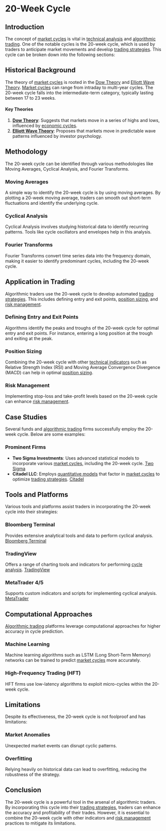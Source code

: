 # 20-Week Cycle

## Introduction

The concept of [market cycles](../m/market_cycles.md) is vital in [technical analysis](../t/technical_analysis.md) and [algorithmic trading](../a/algorithmic_trading.md). One of the notable cycles is the 20-week cycle, which is used by traders to anticipate market movements and develop [trading strategies](../t/trading_strategies.md). This cycle can be broken down into the following sections:

## Historical Background

The theory of [market cycles](../m/market_cycles.md) is rooted in the [Dow Theory](../d/dow_theory.md) and [Elliott Wave Theory](../e/elliott_wave_theory.md). [Market cycles](../m/market_cycles.md) can range from intraday to multi-year cycles. The 20-week cycle falls into the intermediate-term category, typically lasting between 17 to 23 weeks.

#### Key Theories
1. **[Dow Theory](../d/dow_theory.md)**: Suggests that markets move in a series of highs and lows, influenced by [economic cycles](../e/economic_cycles.md).
2. **[Elliott Wave Theory](../e/elliott_wave_theory.md)**: Proposes that markets move in predictable wave patterns influenced by investor psychology.

## Methodology
The 20-week cycle can be identified through various methodologies like Moving Averages, Cyclical Analysis, and Fourier Transforms.

### Moving Averages
A simple way to identify the 20-week cycle is by using moving averages. By plotting a 20-week moving average, traders can smooth out short-term fluctuations and identify the underlying cycle.

### Cyclical Analysis
Cyclical Analysis involves studying historical data to identify recurring patterns. Tools like cycle oscillators and envelopes help in this analysis.

### Fourier Transforms
Fourier Transforms convert time series data into the frequency domain, making it easier to identify predominant cycles, including the 20-week cycle.

## Application in Trading
Algorithmic traders use the 20-week cycle to develop automated [trading strategies](../t/trading_strategies.md). This includes defining entry and exit points, [position sizing](../p/position_sizing.md), and [risk management](../r/risk_management.md).

### Defining Entry and Exit Points
Algorithms identify the peaks and troughs of the 20-week cycle for optimal entry and exit points. For instance, entering a long position at the trough and exiting at the peak.

### Position Sizing
Combining the 20-week cycle with other [technical indicators](../t/technical_indicators.md) such as Relative Strength Index (RSI) and Moving Average Convergence Divergence (MACD) can help in optimal [position sizing](../p/position_sizing.md).

### Risk Management
Implementing stop-loss and take-profit levels based on the 20-week cycle can enhance [risk management](../r/risk_management.md).

## Case Studies
Several funds and [algorithmic trading](../a/algorithmic_trading.md) firms successfully employ the 20-week cycle. Below are some examples:

### Prominent Firms
- **Two Sigma Investments**: Uses advanced statistical models to incorporate various [market cycles](../m/market_cycles.md), including the 20-week cycle. [Two Sigma](https://www.twosigma.com)
- **Citadel LLC**: Employs [quantitative models](../q/quantitative_models.md) that factor in [market cycles](../m/market_cycles.md) to optimize [trading strategies](../t/trading_strategies.md). [Citadel](https://www.citadel.com)

## Tools and Platforms
Various tools and platforms assist traders in incorporating the 20-week cycle into their strategies:

### Bloomberg Terminal
Provides extensive analytical tools and data to perform cyclical analysis. [Bloomberg Terminal](https://www.bloomberg.com/professional/solution/bloomberg-terminal/)

### TradingView
Offers a range of charting tools and indicators for performing [cycle analysis](../c/cycle_analysis.md). [TradingView](https://www.tradingview.com)

### MetaTrader 4/5
Supports custom indicators and scripts for implementing cyclical analysis. [MetaTrader](https://www.metatrader4.com)

## Computational Approaches
[Algorithmic trading](../a/algorithmic_trading.md) platforms leverage computational approaches for higher accuracy in cycle prediction.

### Machine Learning
Machine learning algorithms such as LSTM (Long Short-Term Memory) networks can be trained to predict [market cycles](../m/market_cycles.md) more accurately.

### High-Frequency Trading (HFT)
HFT firms use low-latency algorithms to exploit micro-cycles within the 20-week cycle.

## Limitations
Despite its effectiveness, the 20-week cycle is not foolproof and has limitations:

### Market Anomalies
Unexpected market events can disrupt cyclic patterns.

### Overfitting
Relying heavily on historical data can lead to overfitting, reducing the robustness of the strategy.

## Conclusion
The 20-week cycle is a powerful tool in the arsenal of algorithmic traders. By incorporating this cycle into their [trading strategies](../t/trading_strategies.md), traders can enhance the accuracy and profitability of their trades. However, it is essential to combine the 20-week cycle with other indicators and [risk management](../r/risk_management.md) practices to mitigate its limitations.